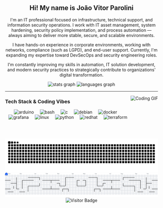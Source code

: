 <h2 align="center">Hi! My name is João Vitor Parolini</h2>

<p align="center">
I'm an IT professional focused on infrastructure, technical support, and information security operations.  
I work with IT asset management, system hardening, security policy implementation, and process automation — always aiming to deliver more stable, secure, and scalable environments.  
</p>
<p align="center">
I have hands-on experience in corporate environments, working with networks, compliance (such as LGPD), and end-user support.  
Currently, I'm expanding my expertise toward DevSecOps and security engineering roles.  
</p>
<p align="center">
I'm constantly improving my skills in automation, IT solution development, and modern security practices to strategically contribute to organizations' digital transformation.
</p>

<div align="center">
  <img src="https://github-readme-stats.vercel.app/api?username=parolini4&hide_title=false&hide_rank=false&show_icons=true&include_all_commits=true&count_private=true&disable_animations=false&theme=merko&locale=en&hide_border=false" height="150" alt="stats graph"  />
  <img src="https://github-readme-stats.vercel.app/api/top-langs?username=parolini4&locale=en&hide_title=false&layout=compact&card_width=320&langs_count=5&theme=merko&hide_border=false" height="150" alt="languages graph"  />
</div>

---

<img 
     align="right" 
     height="140" 
     src="https://github.com/user-attachments/assets/2b53e6bc-da72-4077-be65-0a39b572ff3c" 
     alt="Coding GIF" 
/>

### Tech Stack & Coding Vibes

<div align="center">
  <img src="https://cdn.jsdelivr.net/gh/devicons/devicon/icons/arduino/arduino-original.svg" height="30" alt="arduino" />
  <img width="12" />
  <img src="https://cdn.jsdelivr.net/gh/devicons/devicon/icons/bash/bash-original.svg" height="30" alt="bash" />
  <img width="12" />
  <img src="https://cdn.jsdelivr.net/gh/devicons/devicon/icons/c/c-original.svg" height="30" alt="c" />
  <img width="12" />
  <img src="https://cdn.jsdelivr.net/gh/devicons/devicon/icons/debian/debian-original.svg" height="30" alt="debian" />
  <img width="12" />
  <img src="https://cdn.jsdelivr.net/gh/devicons/devicon/icons/docker/docker-original.svg" height="30" alt="docker" />
  <img width="12" />
  <img src="https://cdn.jsdelivr.net/gh/devicons/devicon/icons/grafana/grafana-original.svg" height="30" alt="grafana" />
  <img width="12" />
  <img src="https://cdn.jsdelivr.net/gh/devicons/devicon/icons/linux/linux-original.svg" height="30" alt="linux" />
  <img width="12" />
  <img src="https://cdn.jsdelivr.net/gh/devicons/devicon/icons/python/python-original.svg" height="30" alt="python" />
  <img width="12" />
  <img src="https://cdn.jsdelivr.net/gh/devicons/devicon/icons/redhat/redhat-original.svg" height="30" alt="redhat" />
  <img width="12" />
  <img src="https://cdn.jsdelivr.net/gh/devicons/devicon/icons/terraform/terraform-original.svg" height="30" alt="terraform" />
</div>



<div align="center">
  <picture>
    <source media="(prefers-color-scheme: dark)" srcset="https://raw.githubusercontent.com/Parolini4/Parolini4/output/snake-dark.svg">
    <img src="https://raw.githubusercontent.com/Parolini4/Parolini4/output/snake.svg" alt="Snake animation" />
  </picture>
</div>



<div align="center">
  <picture>
    <source media="(prefers-color-scheme: dark)" srcset="https://raw.githubusercontent.com/Parolini4/Parolini4/output/pacman-contribution-graph-dark.svg">
    <img src="https://raw.githubusercontent.com/Parolini4/Parolini4/output/pacman-contribution-graph.svg" alt="Pac-Man animation" />
  </picture>
</div>

<div align="center">
  <img src="https://visitor-badge.laobi.icu/badge?page_id=parolini4.parolini4&" alt="Visitor Badge" />
</div>
